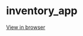 # inventory_app

[View in browser](https://secure-lowlands-33834.herokuapp.com/inventory/item/5e2e34b379fe3656f975930d)
